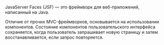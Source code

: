 JavaServer Faces (JSF) — это фреймворк для веб-приложений, написанный на Java.

Отличие от прочих MVC-фреймворков, основывается на использовании компонентов. Состояние компонентов пользовательского интерфейса сохраняется, когда пользователь запрашивает новую страницу и затем восстанавливается, если запрос повторяется.
